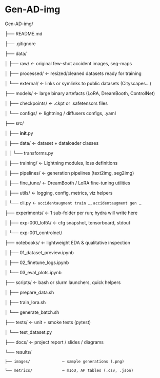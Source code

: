 # Gen-AD-img
Gen-AD-img/

├── README.md     

├── .gitignore

├── data/              

│   ├── raw/                 ← original few-shot accident images, seg-maps

│   ├── processed/           ← resized/cleaned datasets ready for training

│   └── external/            ← links or symlinks to public datasets (Cityscapes…)

├── models/                  ← large binary artefacts (LoRA, DreamBooth, ControlNet)

│   ├── checkpoints/         ← .ckpt or .safetensors files

│   └── configs/             ← lightning / diffusers configs, .yaml

├── src/                     

│   ├── __init__.py

│   ├── data/                ← dataset + dataloader classes

│   │   └── transforms.py

│   ├── training/            ← Lightning modules, loss definitions

│   ├── pipelines/           ← generation pipelines (text2img, seg2img)

│   ├── fine_tune/           ← DreamBooth / LoRA fine-tuning utilities

│   ├── utils/               ← logging, config, metrics, viz helpers

│   └── cli.py               ← `accidentaugment train …`, `accidentaugment gen …`

├── experiments/             ← 1 sub-folder per run; hydra will write here

│   ├── exp-000_loRA/        ← cfg snapshot, tensorboard, stdout

│   └── exp-001_controlnet/

├── notebooks/               ← lightweight EDA & qualitative inspection

│   ├── 01_dataset_preview.ipynb

│   ├── 02_finetune_logs.ipynb

│   └── 03_eval_plots.ipynb

├── scripts/                 ← bash or slurm launchers, quick helpers

│   ├── prepare_data.sh

│   ├── train_lora.sh

│   └── generate_batch.sh

├── tests/                   ← unit + smoke tests (pytest)

│   └── test_dataset.py

├── docs/                    ← project report / slides / diagrams

└── results/                 

    ├── images/              ← sample generations (.png)
    
    └── metrics/             ← mIoU, AP tables (.csv, .json)
